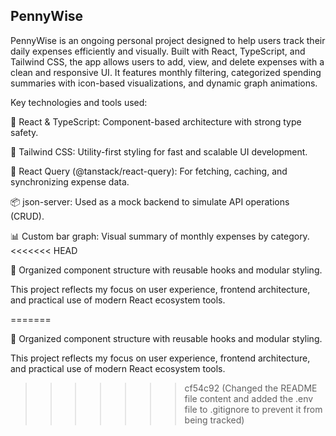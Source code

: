 ## PennyWise
PennyWise is an ongoing personal project designed to help users track their daily expenses efficiently and visually. Built with React, TypeScript, and Tailwind CSS, the app allows users to add, view, and delete expenses with a clean and responsive UI. It features monthly filtering, categorized spending summaries with icon-based visualizations, and dynamic graph animations.

Key technologies and tools used:

🧠 React & TypeScript: Component-based architecture with strong type safety.

🎨 Tailwind CSS: Utility-first styling for fast and scalable UI development.

🔄 React Query (@tanstack/react-query): For fetching, caching, and synchronizing expense data.

📦 json-server: Used as a mock backend to simulate API operations (CRUD).

📊 Custom bar graph: Visual summary of monthly expenses by category.
<<<<<<< HEAD

📁 Organized component structure with reusable hooks and modular styling.

This project reflects my focus on user experience, frontend architecture, and practical use of modern React ecosystem tools.



=======

📁 Organized component structure with reusable hooks and modular styling.

This project reflects my focus on user experience, frontend architecture, and practical use of modern React ecosystem tools.
>>>>>>> cf54c92 (Changed the README file content and added the .env file to .gitignore to prevent it from being tracked)
